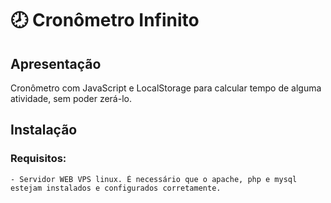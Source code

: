 #  🕗  Cronômetro Infinito
## Apresentação

Cronômetro com JavaScript e LocalStorage para calcular tempo de alguma atividade, sem poder zerá-lo.

## Instalação
### Requisitos:

``` 
- Servidor WEB VPS linux. É necessário que o apache, php e mysql estejam instalados e configurados corretamente. 
 ```
 

